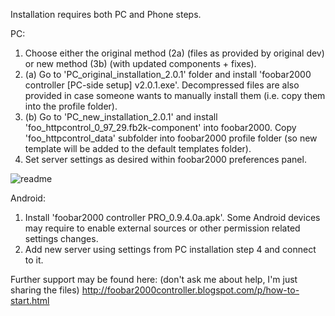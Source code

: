Installation requires both PC and Phone steps.

PC: 
1. Choose either the original method (2a) (files as provided by original dev) or new method (3b) (with updated components + fixes).
2. (a) Go to 'PC_original_installation_2.0.1' folder and install 'foobar2000 controller [PC-side setup] v2.0.1.exe'. Decompressed files are also provided in case someone wants to manually install them (i.e. copy them into the profile folder).
3. (b) Go to 'PC_new_installation_2.0.1' and install 'foo_httpcontrol_0_97_29.fb2k-component' into foobar2000. Copy 'foo_httpcontrol_data' subfolder into foobar2000 profile folder (so new template will be added to the default templates folder).
3. Set server settings as desired within foobar2000 preferences panel.

![readme](https://github.com/regorxxx/foobar2000-assets/assets/83307074/88b30293-aaf0-44cb-9379-1c62f608fa58)


Android:
1. Install 'foobar2000 controller PRO_0.9.4.0a.apk'. Some Android devices may require to enable external sources or other permission related settings changes.
2. Add new server using settings from PC installation step 4 and connect to it.

Further support may be found here: (don't ask me about help, I'm just sharing the files)
http://foobar2000controller.blogspot.com/p/how-to-start.html
